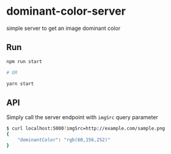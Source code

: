 # dominant-color-server

simple server to get an image dominant color

## Run

```sh
npm run start

# OR

yarn start
```

## API

Simply call the server endpoint with `imgSrc` query parameter

```sh
$ curl localhost:5000?imgSrc=http://example.com/sample.png
{
    "dominantColor": "rgb(60,156,252)"
}
```
